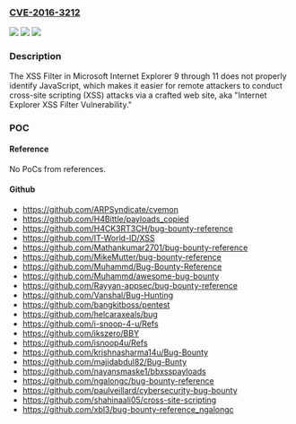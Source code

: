 ### [CVE-2016-3212](https://cve.mitre.org/cgi-bin/cvename.cgi?name=CVE-2016-3212)
![](https://img.shields.io/static/v1?label=Product&message=n%2Fa&color=blue)
![](https://img.shields.io/static/v1?label=Version&message=n%2Fa&color=blue)
![](https://img.shields.io/static/v1?label=Vulnerability&message=n%2Fa&color=brighgreen)

### Description

The XSS Filter in Microsoft Internet Explorer 9 through 11 does not properly identify JavaScript, which makes it easier for remote attackers to conduct cross-site scripting (XSS) attacks via a crafted web site, aka "Internet Explorer XSS Filter Vulnerability."

### POC

#### Reference
No PoCs from references.

#### Github
- https://github.com/ARPSyndicate/cvemon
- https://github.com/H4Bittle/payloads_copied
- https://github.com/H4CK3RT3CH/bug-bounty-reference
- https://github.com/IT-World-ID/XSS
- https://github.com/Mathankumar2701/bug-bounty-reference
- https://github.com/MikeMutter/bug-bounty-reference
- https://github.com/Muhammd/Bug-Bounty-Reference
- https://github.com/Muhammd/awesome-bug-bounty
- https://github.com/Rayyan-appsec/bug-bounty-reference
- https://github.com/Vanshal/Bug-Hunting
- https://github.com/bangkitboss/pentest
- https://github.com/helcaraxeals/bug
- https://github.com/i-snoop-4-u/Refs
- https://github.com/ikszero/BBY
- https://github.com/isnoop4u/Refs
- https://github.com/krishnasharma14u/Bug-Bounty
- https://github.com/majidabdul82/Bug-Bunty
- https://github.com/nayansmaske1/bbxsspayloads
- https://github.com/ngalongc/bug-bounty-reference
- https://github.com/paulveillard/cybersecurity-bug-bounty
- https://github.com/shahinaali05/cross-site-scripting
- https://github.com/xbl3/bug-bounty-reference_ngalongc

